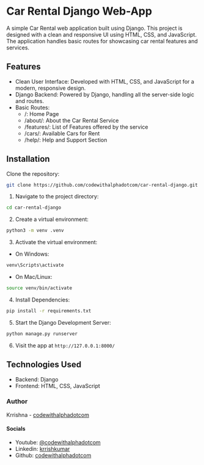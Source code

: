 # Car Rental Django Web-App

A simple Car Rental web application built using Django. This project is designed with a clean and responsive UI using HTML, CSS, and JavaScript. The application handles basic routes for showcasing car rental features and services.

## Features
- Clean User Interface: Developed with HTML, CSS, and JavaScript for a modern, responsive design.
- Django Backend: Powered by Django, handling all the server-side logic and routes.
- Basic Routes:
    - /: Home Page
    - /about/: About the Car Rental Service
    - /features/: List of Features offered by the service
    - /cars/: Available Cars for Rent
    - /help/: Help and Support Section

## Installation
Clone the repository:
```bash
git clone https://github.com/codewithalphadotcom/car-rental-django.git
```
1. Navigate to the project directory:
```bash
cd car-rental-django
```
2. Create a virtual environment:
```bash
python3 -m venv .venv
```
3. Activate the virtual environment:
- On Windows:
```bash
venv\Scripts\activate
```
- On Mac/Linux:
```bash
source venv/bin/activate
```
4. Install Dependencies:
```bash
pip install -r requirements.txt
```
5. Start the Django Development Server:
```bash
python manage.py runserver
```
6. Visit the app at `http://127.0.0.1:8000/`

## Technologies Used
- Backend: Django
- Frontend: HTML, CSS, JavaScript

### Author
Krrishna - [codewithalphadotcom](https://youtube.com/@codewithalphadotcom)

#### Socials
- Youtube: [@codewithalphadotcom](https://youtube.com/@codewithalphadotcom)
- Linkedin: [krrishkumar](https://linkedin.com/in/krrishkumar)
- Github: [codewithalphadotcom](https://github.com/codewithalphadotcom)

